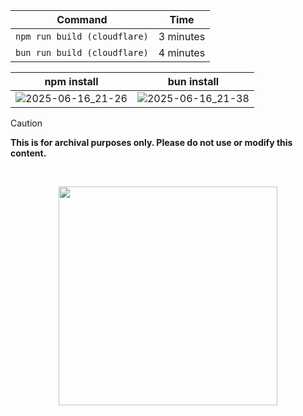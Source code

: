 | Command | Time |
|---------|---------|
| `npm run build (cloudflare)` | 3 minutes |
| `bun run build (cloudflare)` | 4 minutes |


| npm install | bun install |
|------------|---------|
| ![2025-06-16_21-26](https://github.com/user-attachments/assets/0f314a84-994b-4c12-bae9-1c80603c3267) | ![2025-06-16_21-38](https://github.com/user-attachments/assets/e2e020eb-8a59-4d9f-bd93-f51ba7a796d7) |


> [!CAUTION]
> **This is for archival purposes only. Please do not use or modify this content.**

<br>

<p align="center">
<a href="https://discord.com/invite/8NJWstnUHd">
<img src="https://invidget.switchblade.xyz/8NJWstnUHd" width="350">
</a>
</p>
